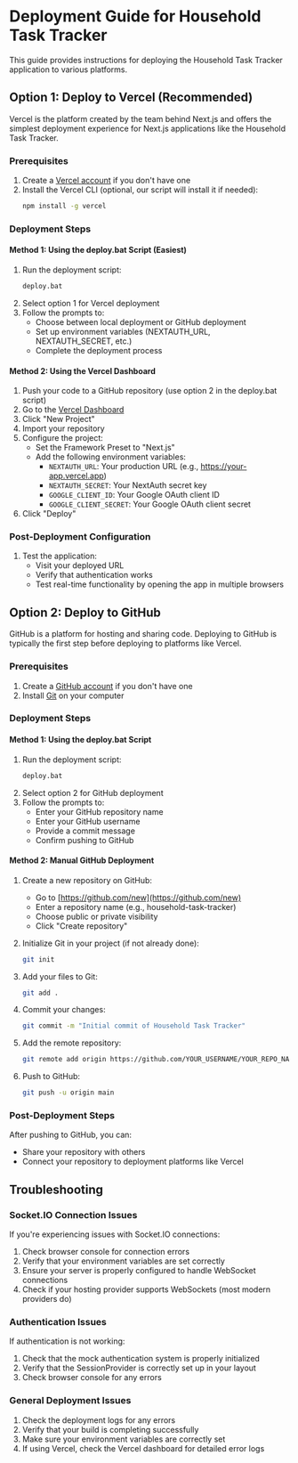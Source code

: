 # Deployment Guide for Household Task Tracker

This guide provides instructions for deploying the Household Task Tracker application to various platforms.

## Option 1: Deploy to Vercel (Recommended)

Vercel is the platform created by the team behind Next.js and offers the simplest deployment experience for Next.js applications like the Household Task Tracker.

### Prerequisites

1. Create a [Vercel account](https://vercel.com/signup) if you don't have one
2. Install the Vercel CLI (optional, our script will install it if needed):
   ```bash
   npm install -g vercel
   ```

### Deployment Steps

#### Method 1: Using the deploy.bat Script (Easiest)

1. Run the deployment script:
   ```bash
   deploy.bat
   ```
2. Select option 1 for Vercel deployment
3. Follow the prompts to:
   - Choose between local deployment or GitHub deployment
   - Set up environment variables (NEXTAUTH_URL, NEXTAUTH_SECRET, etc.)
   - Complete the deployment process

#### Method 2: Using the Vercel Dashboard

1. Push your code to a GitHub repository (use option 2 in the deploy.bat script)
2. Go to the [Vercel Dashboard](https://vercel.com/dashboard)
3. Click "New Project"
4. Import your repository
5. Configure the project:
   - Set the Framework Preset to "Next.js"
   - Add the following environment variables:
     - `NEXTAUTH_URL`: Your production URL (e.g., https://your-app.vercel.app)
     - `NEXTAUTH_SECRET`: Your NextAuth secret key
     - `GOOGLE_CLIENT_ID`: Your Google OAuth client ID
     - `GOOGLE_CLIENT_SECRET`: Your Google OAuth client secret
6. Click "Deploy"

### Post-Deployment Configuration

1. Test the application:
   - Visit your deployed URL
   - Verify that authentication works
   - Test real-time functionality by opening the app in multiple browsers

## Option 2: Deploy to GitHub

GitHub is a platform for hosting and sharing code. Deploying to GitHub is typically the first step before deploying to platforms like Vercel.

### Prerequisites

1. Create a [GitHub account](https://github.com/join) if you don't have one
2. Install [Git](https://git-scm.com/downloads) on your computer

### Deployment Steps

#### Method 1: Using the deploy.bat Script

1. Run the deployment script:
   ```bash
   deploy.bat
   ```
2. Select option 2 for GitHub deployment
3. Follow the prompts to:
   - Enter your GitHub repository name
   - Enter your GitHub username
   - Provide a commit message
   - Confirm pushing to GitHub

#### Method 2: Manual GitHub Deployment

1. Create a new repository on GitHub:
   - Go to [https://github.com/new](https://github.com/new)
   - Enter a repository name (e.g., household-task-tracker)
   - Choose public or private visibility
   - Click "Create repository"

2. Initialize Git in your project (if not already done):
   ```bash
   git init
   ```

3. Add your files to Git:
   ```bash
   git add .
   ```

4. Commit your changes:
   ```bash
   git commit -m "Initial commit of Household Task Tracker"
   ```

5. Add the remote repository:
   ```bash
   git remote add origin https://github.com/YOUR_USERNAME/YOUR_REPO_NAME.git
   ```

6. Push to GitHub:
   ```bash
   git push -u origin main
   ```

### Post-Deployment Steps

After pushing to GitHub, you can:
- Share your repository with others
- Connect your repository to deployment platforms like Vercel

## Troubleshooting

### Socket.IO Connection Issues

If you're experiencing issues with Socket.IO connections:

1. Check browser console for connection errors
2. Verify that your environment variables are set correctly
3. Ensure your server is properly configured to handle WebSocket connections
4. Check if your hosting provider supports WebSockets (most modern providers do)

### Authentication Issues

If authentication is not working:

1. Check that the mock authentication system is properly initialized
2. Verify that the SessionProvider is correctly set up in your layout
3. Check browser console for any errors

### General Deployment Issues

1. Check the deployment logs for any errors
2. Verify that your build is completing successfully
3. Make sure your environment variables are correctly set
4. If using Vercel, check the Vercel dashboard for detailed error logs 